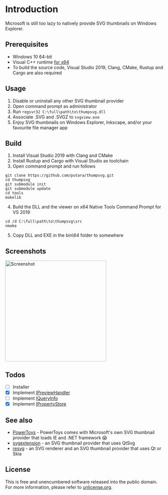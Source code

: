 # Introduction
Microsoft is still too lazy to natively provide SVG thumbnails on Windows Explorer.

## Prerequisites
- Windows 10 64-bit
- Visual C++ runtime [for x64](https://aka.ms/vs/16/release/vc_redist.x64.exe)
- To build the source code, Visual Studio 2019, Clang, CMake, Rustup and Cargo are also required

## Usage
1. Disable or uninstall any other SVG thumbnail provider
1. Open command prompt as administrator
1. Run `regsvr32 C:\full\path\to\thumpsvg.dll`
1. Associate .SVG and .SVGZ to `svgview.exe`
1. Enjoy SVG thumbnails on Windows Explorer, Inkscape, and/or your favourite file manager app

## Build
1. Install Visual Studio 2019 with Clang and CMake
2. Install Rustup and Cargo with Visual Studio as toolchain
3. Open command prompt and run follows
```
git clone https://github.com/putara/thumpsvg.git
cd thumpsvg
git submodule init
git submodule update
cd tools
makelib
```
4. Build the DLL and the viewer on x64 Native Tools Command Prompt for VS 2019
```
cd /d C:\full\path\to\thumpsvg\src
nmake
```
5. Copy DLL and EXE in the bin\64 folder to somewhere

## Screenshots
<img alt="Screenshot" src="../assets/screenshot.png?raw=true" width="320">

## Todos
- [ ] Installer
- [X] Implement [IPreviewHandler](https://docs.microsoft.com/en-nz/windows/desktop/shell/preview-handlers)
- [ ] Implement [IQueryInfo](https://docs.microsoft.com/en-us/windows/desktop/api/shlobj_core/nn-shlobj_core-iqueryinfo)
- [X] Implement [IPropertyStore](https://docs.microsoft.com/en-us/windows/win32/api/propsys/nn-propsys-ipropertystore)

## See also
- [PowerToys](https://github.com/microsoft/PowerToys) - PowerToys comes with Microsoft's own SVG thumbnail provider that loads IE and .NET framework :scream:
- [svgextension](https://github.com/maphew/svg-explorer-extension/) - an SVG thumbnail provider that uses QtSvg
- [resvg](https://github.com/RazrFalcon/resvg/) - an SVG renderer and an SVG thumbnail provider that uses Qt or Skia

## License
This is free and unencumbered software released into the public domain.
For more information, please refer to [unlicense.org](https://unlicense.org/).
